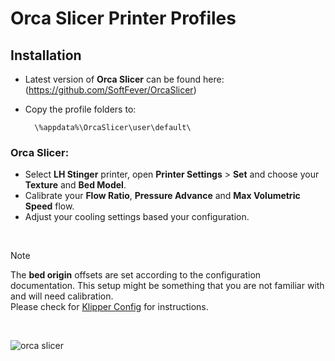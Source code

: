  
 # Orca Slicer Printer Profiles
 
 ## Installation 

* Latest version of **Orca Slicer** can be found here: (https://github.com/SoftFever/OrcaSlicer)  
* Copy the profile folders to:   

  ```  \%appdata%\OrcaSlicer\user\default\```


### Orca Slicer:

* Select **LH Stinger** printer, open **Printer Settings** > **Set** and choose your **Texture** and **Bed Model**.
* Calibrate your **Flow Ratio**, **Pressure Advance** and **Max Volumetric Speed** flow.
* Adjust your cooling settings based your configuration.

<br>

>[!Note]
> The **bed origin** offsets are set according to the configuration documentation. This setup might be something that you are not familiar with and will need calibration.  
> Please check for [Klipper Config](https://github.com/lhndo/LH-Stinger/tree/main/Config/Klipper_Config#bed-origin) for instructions.

<br>

![orca slicer](/Images/orcaslicer.png)
